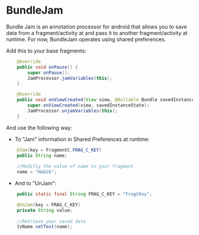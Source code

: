 BundleJam
=========

Bundle Jam is an annotation processor for android that allows you to save data from a fragment/activity at and pass it to another
fragment/activity at runtime. For now, BundleJam operates using shared preferences.

Add this to your base fragments:

```Java
    @Override
    public void onPause() {
        super.onPause();
        JamProcessor.jamVariables(this);
    }

    @Override
    public void onViewCreated(View view, @Nullable Bundle savedInstanceState) {
        super.onViewCreated(view, savedInstanceState);
        JamProcessor.unjamVariables(this);
    }

```

And use the following way:
- To "Jam" information in Shared Preferences at runtime:

``` Java
    @Jam(key = FragmentC.FRAG_C_KEY)
    public String name;
    
    //Modifiy the value of name in your fragment
    name = "Habib";
```

- And to "UnJam":

```Java
    public static final String FRAG_C_KEY = "FragCKey";

    @UnJam(key = FRAG_C_KEY)
    private String value;
    
    //Retrieve your saved data
    tvName.setText(name);
```
